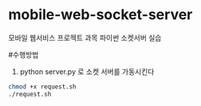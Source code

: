 # mobile-web-socket-server
모바일 웹서비스 프로젝트 과목 파이썬 소켓서버 실습

#수행방법
1. python server.py 로 소켓 서버를 가동시킨다
```bash
chmod +x request.sh
./request.sh
```
